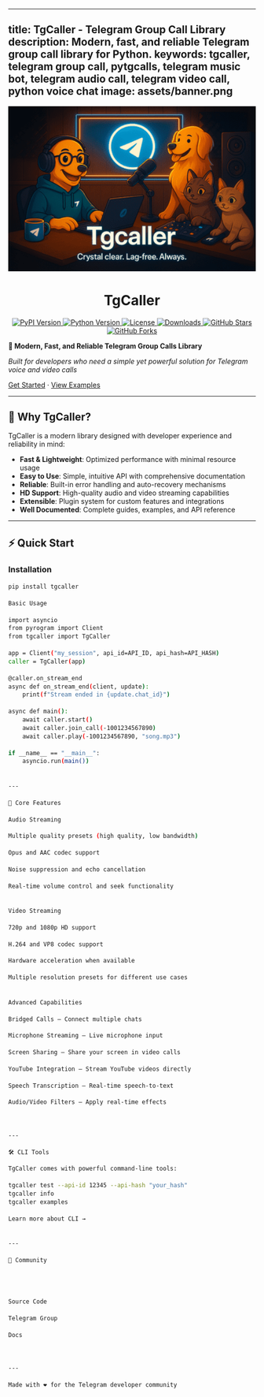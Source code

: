 
---
title: TgCaller - Telegram Group Call Library
description: Modern, fast, and reliable Telegram group call library for Python.
keywords: tgcaller, telegram group call, pytgcalls, telegram music bot, telegram audio call, telegram video call, python voice chat
image: assets/banner.png
---

<p align="center">
  <img src="https://github.com/TgCaller/TgCaller/raw/main/assets/file_00000000b92c61f988c7c26e569da392_1_optimized_50.png" alt="TgCaller Banner" width="720">
</p>

<h1 align="center">TgCaller</h1>

<div align="center">

<p align="center">
  <a href="https://pypi.org/project/tgcaller/">
    <img src="https://img.shields.io/pypi/v/tgcaller?style=for-the-badge" alt="PyPI Version">
  </a>
  <a href="https://www.python.org/">
    <img src="https://img.shields.io/badge/Python-3.8%2B-3776ab?style=for-the-badge&logo=python&logoColor=white" alt="Python Version">
  </a>
  <a href="https://github.com/tgcaller/TgCaller/blob/main/LICENSE">
    <img src="https://img.shields.io/badge/License-MIT-00d4aa?style=for-the-badge" alt="License">
  </a>
  <a href="https://pypi.org/project/tgcaller/">
    <img src="https://img.shields.io/pypi/dm/tgcaller?style=for-the-badge&color=blue" alt="Downloads">
  </a>
  <a href="https://github.com/TgCaller/TgCaller/stargazers">
    <img src="https://img.shields.io/github/stars/TgCaller/TgCaller?style=for-the-badge&logo=github" alt="GitHub Stars">
  </a>
  <a href="https://github.com/TgCaller/TgCaller/network/members">
    <img src="https://img.shields.io/github/forks/TgCaller/TgCaller?style=for-the-badge&logo=github" alt="GitHub Forks">
  </a>
</p>

</div>

**🎯 Modern, Fast, and Reliable Telegram Group Calls Library**

*Built for developers who need a simple yet powerful solution for Telegram voice and video calls*

[Get Started](installation.md) · [View Examples](usage.md)

---

## 🚀 Why TgCaller?

TgCaller is a modern library designed with developer experience and reliability in mind:

-  **Fast & Lightweight**: Optimized performance with minimal resource usage  
-  **Easy to Use**: Simple, intuitive API with comprehensive documentation  
-  **Reliable**: Built-in error handling and auto-recovery mechanisms  
-  **HD Support**: High-quality audio and video streaming capabilities  
-  **Extensible**: Plugin system for custom features and integrations  
-  **Well Documented**: Complete guides, examples, and API reference  

---

## ⚡ Quick Start

### Installation

```bash
pip install tgcaller

Basic Usage

import asyncio
from pyrogram import Client
from tgcaller import TgCaller

app = Client("my_session", api_id=API_ID, api_hash=API_HASH)
caller = TgCaller(app)

@caller.on_stream_end
async def on_stream_end(client, update):
    print(f"Stream ended in {update.chat_id}")

async def main():
    await caller.start()
    await caller.join_call(-1001234567890)
    await caller.play(-1001234567890, "song.mp3")

if __name__ == "__main__":
    asyncio.run(main())


---

🎵 Core Features

Audio Streaming

Multiple quality presets (high quality, low bandwidth)

Opus and AAC codec support

Noise suppression and echo cancellation

Real-time volume control and seek functionality


Video Streaming

720p and 1080p HD support

H.264 and VP8 codec support

Hardware acceleration when available

Multiple resolution presets for different use cases


Advanced Capabilities

Bridged Calls – Connect multiple chats

Microphone Streaming – Live microphone input

Screen Sharing – Share your screen in video calls

YouTube Integration – Stream YouTube videos directly

Speech Transcription – Real-time speech-to-text

Audio/Video Filters – Apply real-time effects



---

🛠 CLI Tools

TgCaller comes with powerful command-line tools:

tgcaller test --api-id 12345 --api-hash "your_hash"
tgcaller info
tgcaller examples

Learn more about CLI →


---

🤝 Community




Source Code

Telegram Group

Docs



---

Made with ❤️ for the Telegram developer community

